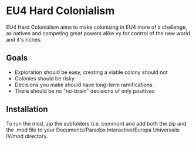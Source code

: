 # EU4 Hard Colonialism

EU4 Hard Colonialism aims to make colonising in EU4 more of a challenge, as natives and competing great powers alike vy for control of the new world and it's riches.

## Goals

* Exploration should be easy, creating a viable colony should not
* Colonies should be risky
* Decisions you make should have long-term ramifications
* There should be no "no-brain" decisions of only positives

## Installation

To run the mod, zip the subfolders (i.e. common) and add both the zip and the .mod file to your Documents/Paradox Interactive/Europa Universalis IV/mod directory.
